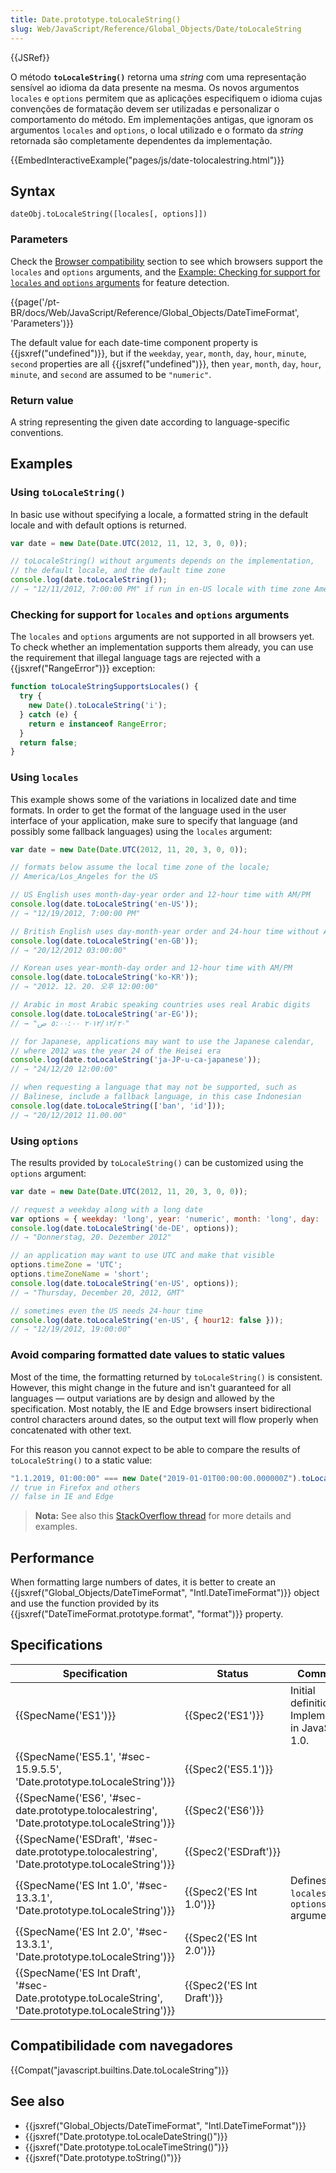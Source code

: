 ```yaml
---
title: Date.prototype.toLocaleString()
slug: Web/JavaScript/Reference/Global_Objects/Date/toLocaleString
---
```

{{JSRef}}

O método **`toLocaleString()`** retorna uma _string_ com uma representação sensível ao idioma da data presente na mesma. Os novos argumentos `locales` e `options` permitem que as aplicações especifiquem o idioma cujas convenções de formatação devem ser utilizadas e personalizar o comportamento do método. Em implementações antigas, que ignoram os argumentos `locales` and `options`, o local utilizado e o formato da _string_ retornada são completamente dependentes da implementação.

{{EmbedInteractiveExample("pages/js/date-tolocalestring.html")}}

## Syntax

```
dateObj.toLocaleString([locales[, options]])
```

### Parameters

Check the [Browser compatibility](#Browser_Compatibility) section to see which browsers support the `locales` and `options` arguments, and the [Example: Checking for support for `locales` and `options` arguments](#Example:_Checking_for_support_for_locales_and_options_arguments) for feature detection.

{{page('/pt-BR/docs/Web/JavaScript/Reference/Global_Objects/DateTimeFormat', 'Parameters')}}

The default value for each date-time component property is {{jsxref("undefined")}}, but if the `weekday`, `year`, `month`, `day`, `hour`, `minute`, `second` properties are all {{jsxref("undefined")}}, then `year`, `month`, `day`, `hour`, `minute`, and `second` are assumed to be `"numeric"`.

### Return value

A string representing the given date according to language-specific conventions.

## Examples

### Using `toLocaleString()`

In basic use without specifying a locale, a formatted string in the default locale and with default options is returned.

```js
var date = new Date(Date.UTC(2012, 11, 12, 3, 0, 0));

// toLocaleString() without arguments depends on the implementation,
// the default locale, and the default time zone
console.log(date.toLocaleString());
// → "12/11/2012, 7:00:00 PM" if run in en-US locale with time zone America/Los_Angeles
```

### Checking for support for `locales` and `options` arguments

The `locales` and `options` arguments are not supported in all browsers yet. To check whether an implementation supports them already, you can use the requirement that illegal language tags are rejected with a {{jsxref("RangeError")}} exception:

```js
function toLocaleStringSupportsLocales() {
  try {
    new Date().toLocaleString('i');
  } catch (e) {
    return e instanceof RangeError;
  }
  return false;
}
```

### Using `locales`

This example shows some of the variations in localized date and time formats. In order to get the format of the language used in the user interface of your application, make sure to specify that language (and possibly some fallback languages) using the `locales` argument:

```js
var date = new Date(Date.UTC(2012, 11, 20, 3, 0, 0));

// formats below assume the local time zone of the locale;
// America/Los_Angeles for the US

// US English uses month-day-year order and 12-hour time with AM/PM
console.log(date.toLocaleString('en-US'));
// → "12/19/2012, 7:00:00 PM"

// British English uses day-month-year order and 24-hour time without AM/PM
console.log(date.toLocaleString('en-GB'));
// → "20/12/2012 03:00:00"

// Korean uses year-month-day order and 12-hour time with AM/PM
console.log(date.toLocaleString('ko-KR'));
// → "2012. 12. 20. 오후 12:00:00"

// Arabic in most Arabic speaking countries uses real Arabic digits
console.log(date.toLocaleString('ar-EG'));
// → "٢٠‏/١٢‏/٢٠١٢ ٥:٠٠:٠٠ ص"

// for Japanese, applications may want to use the Japanese calendar,
// where 2012 was the year 24 of the Heisei era
console.log(date.toLocaleString('ja-JP-u-ca-japanese'));
// → "24/12/20 12:00:00"

// when requesting a language that may not be supported, such as
// Balinese, include a fallback language, in this case Indonesian
console.log(date.toLocaleString(['ban', 'id']));
// → "20/12/2012 11.00.00"
```

### Using `options`

The results provided by `toLocaleString()` can be customized using the `options` argument:

```js
var date = new Date(Date.UTC(2012, 11, 20, 3, 0, 0));

// request a weekday along with a long date
var options = { weekday: 'long', year: 'numeric', month: 'long', day: 'numeric' };
console.log(date.toLocaleString('de-DE', options));
// → "Donnerstag, 20. Dezember 2012"

// an application may want to use UTC and make that visible
options.timeZone = 'UTC';
options.timeZoneName = 'short';
console.log(date.toLocaleString('en-US', options));
// → "Thursday, December 20, 2012, GMT"

// sometimes even the US needs 24-hour time
console.log(date.toLocaleString('en-US', { hour12: false }));
// → "12/19/2012, 19:00:00"
```

### Avoid comparing formatted date values to static values

Most of the time, the formatting returned by `toLocaleString()` is consistent. However, this might change in the future and isn't guaranteed for all languages — output variations are by design and allowed by the specification. Most notably, the IE and Edge browsers insert bidirectional control characters around dates, so the output text will flow properly when concatenated with other text.

For this reason you cannot expect to be able to compare the results of `toLocaleString()` to a static value:

```js example-bad
"1.1.2019, 01:00:00" === new Date("2019-01-01T00:00:00.000000Z").toLocaleString();
// true in Firefox and others
// false in IE and Edge
```

> **Nota:** See also this [StackOverflow thread](https://stackoverflow.com/questions/25574963/ies-tolocalestring-has-strange-characters-in-results) for more details and examples.

## Performance

When formatting large numbers of dates, it is better to create an {{jsxref("Global_Objects/DateTimeFormat", "Intl.DateTimeFormat")}} object and use the function provided by its {{jsxref("DateTimeFormat.prototype.format", "format")}} property.

## Specifications

| Specification                                                                                                                        | Status                           | Comment                                            |
| ------------------------------------------------------------------------------------------------------------------------------------ | -------------------------------- | -------------------------------------------------- |
| {{SpecName('ES1')}}                                                                                                             | {{Spec2('ES1')}}             | Initial definition. Implemented in JavaScript 1.0. |
| {{SpecName('ES5.1', '#sec-15.9.5.5', 'Date.prototype.toLocaleString')}}                                     | {{Spec2('ES5.1')}}         |                                                    |
| {{SpecName('ES6', '#sec-date.prototype.tolocalestring', 'Date.prototype.toLocaleString')}}             | {{Spec2('ES6')}}             |                                                    |
| {{SpecName('ESDraft', '#sec-date.prototype.tolocalestring', 'Date.prototype.toLocaleString')}}         | {{Spec2('ESDraft')}}     |                                                    |
| {{SpecName('ES Int 1.0', '#sec-13.3.1', 'Date.prototype.toLocaleString')}}                                 | {{Spec2('ES Int 1.0')}} | Defines `locales` and `options` arguments.         |
| {{SpecName('ES Int 2.0', '#sec-13.3.1', 'Date.prototype.toLocaleString')}}                                 | {{Spec2('ES Int 2.0')}} |                                                    |
| {{SpecName('ES Int Draft', '#sec-Date.prototype.toLocaleString', 'Date.prototype.toLocaleString')}} | {{Spec2('ES Int Draft')}} |                                                    |

## Compatibilidade com navegadores

{{Compat("javascript.builtins.Date.toLocaleString")}}

## See also

- {{jsxref("Global_Objects/DateTimeFormat", "Intl.DateTimeFormat")}}
- {{jsxref("Date.prototype.toLocaleDateString()")}}
- {{jsxref("Date.prototype.toLocaleTimeString()")}}
- {{jsxref("Date.prototype.toString()")}}
